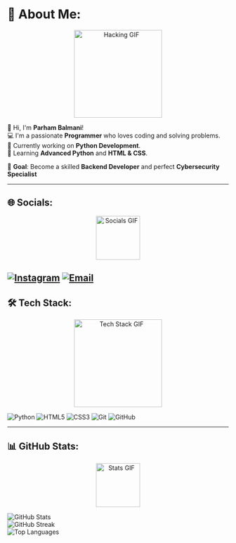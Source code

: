 # 💫 About Me:
<div align="center">
  <img src="https://media.giphy.com/media/J3G5KjoRleVHzoP9zE/giphy.gif" width="200" alt="Hacking GIF">
</div>

👋 Hi, I'm **Parham Balmani**!  
💻 I'm a passionate **Programmer** who loves coding and solving problems.  
🔭 Currently working on **Python Development**.  
🌱 Learning **Advanced Python** and **HTML & CSS**.  

🎯 **Goal**: Become a skilled **Backend Developer** and perfect **Cybersecurity Specialist**  

---

## 🌐 Socials:
<div align="center">
  <img src="https://media.giphy.com/media/LnQjpWaON8nhr21vNW/giphy.gif" width="100" alt="Socials GIF">
</div>

[![Instagram](https://img.shields.io/badge/Instagram-%23E4405F.svg?logo=Instagram&logoColor=white)](https://instagram.com/parhambalmani) 
[![Email](https://img.shields.io/badge/Email-D14836?logo=gmail&logoColor=white)](mailto:parhambalmani.dev@gmail.com)
---

## 🛠️ Tech Stack:
<div align="center">
  <img src="https://media.giphy.com/media/coxQHKASG60HrHtvkt/giphy.gif" width="200" alt="Tech Stack GIF">
</div>

![Python](https://img.shields.io/badge/python-3670A0?style=for-the-badge&logo=python&logoColor=ffdd54)
![HTML5](https://img.shields.io/badge/html5-%23E34F26.svg?style=for-the-badge&logo=html5&logoColor=white)
![CSS3](https://img.shields.io/badge/css3-%231572B6.svg?style=for-the-badge&logo=css3&logoColor=white)
![Git](https://img.shields.io/badge/git-%23F05033.svg?style=for-the-badge&logo=git&logoColor=white)
![GitHub](https://img.shields.io/badge/github-%23121011.svg?style=for-the-badge&logo=github&logoColor=white)

---

## 📊 GitHub Stats:
<div align="center">
  <img src="https://media.giphy.com/media/ZVik7pBtu9dNS/giphy.gif" width="100" alt="Stats GIF">
</div>

![GitHub Stats](https://github-readme-stats.vercel.app/api?username=ParhamBalmani&theme=dark&hide_border=false&include_all_commits=false&count_private=false)<br/>
![GitHub Streak](https://github-readme-streak-stats.herokuapp.com/?user=ParhamBalmani&theme=dark&hide_border=false)<br/>
![Top Languages](https://github-readme-stats.vercel.app/api/top-langs/?username=ParhamBalmani&theme=dark&hide_border=false&include_all_commits=false&count_private=false&layout=compact)
